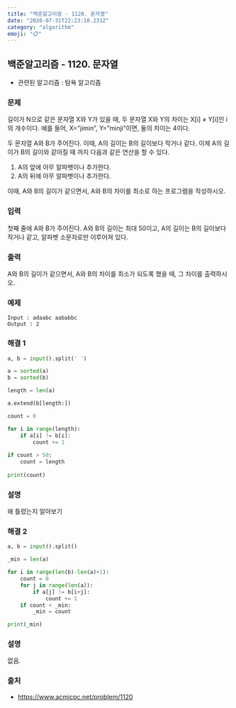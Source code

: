 ```yaml
---
title: "백준알고리즘 - 1120. 문자열"
date: "2020-07-31T22:23:10.231Z"
category: "algorithm"
emoji: "📋"
---
```


## 백준알고리즘 - 1120. 문자열

- 관련된 알고리즘 : 탐욕 알고리즘

### 문제

길이가 N으로 같은 문자열 X와 Y가 있을 때, 두 문자열 X와 Y의 차이는 X[i] ≠ Y[i]인 i의 개수이다. 예를 들어, X=”jimin”, Y=”minji”이면, 둘의 차이는 4이다.

두 문자열 A와 B가 주어진다. 이때, A의 길이는 B의 길이보다 작거나 같다. 이제 A의 길이가 B의 길이와 같아질 때 까지 다음과 같은 연산을 할 수 있다.

1. A의 앞에 아무 알파벳이나 추가한다.
2. A의 뒤에 아무 알파벳이나 추가한다.

이때, A와 B의 길이가 같으면서, A와 B의 차이를 최소로 하는 프로그램을 작성하시오.

### 입력

첫째 줄에 A와 B가 주어진다. A와 B의 길이는 최대 50이고, A의 길이는 B의 길이보다 작거나 같고, 알파벳 소문자로만 이루어져 있다.

### 출력

A와 B의 길이가 같으면서, A와 B의 차이를 최소가 되도록 했을 때, 그 차이를 출력하시오.

### 예제 

```
Input : adaabc aababbc
Output : 2
```

### 해결 1

```python
a, b = input().split(' ')

a = sorted(a)
b = sorted(b)

length = len(a)

a.extend(b[length:])

count = 0

for i in range(length):
    if a[i] != b[i]:
        count += 1
    
if count > 50:
    count = length
    
print(count)
```

### 설명

왜 틀렸는지 알아보기

### 해결 2

```python
a, b = input().split()

_min = len(a)

for i in range(len(b)-len(a)+1):
    count = 0
    for j in range(len(a)):
        if a[j] != b[i+j]:
            count += 1
    if count < _min:
        _min = count

print(_min)
```

### 설명

없음.

### 출처

- https://www.acmicpc.net/problem/1120

